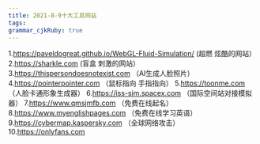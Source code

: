 ```yaml
---
title: 2021-8-9十大工具网站
tags: 
grammar_cjkRuby: true
---
```



1.https://paveldogreat.github.io/WebGL-Fluid-Simulation/  (超燃 炫酷的网站）
2.https://sharkle.com  (盲盒 刺激的网站）
3.https://thispersondoesnotexist.com  （AI生成人脸照片）
4.https://pointerpointer.com （鼠标指向 手指指向）
5.https://toonme.com （人脸卡通形象生成器）
6.https://iss-sim.spacex.com （国际空间站对接模拟器）
7.https://www.qmsjmfb.com （免费在线起名）
8.https://www.myenglishpages.com （免费在线学习英语）
9.https://cybermap.kaspersky.com （全球网络攻击）
10.https://onlyfans.com